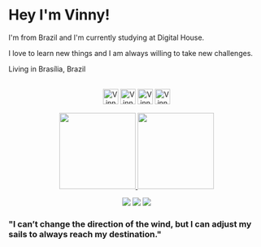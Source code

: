 # Hey I'm Vinny!

I'm from Brazil and I'm currently studying at Digital House.

I love to learn new things and I am always willing to take new challenges.

Living in Brasília, Brazil

<div style="display: inline_block" align=center><br>
  <img align="center" alt="Vinny-Js" height="30" src="https://img.shields.io/badge/JavaScript-323330?style=for-the-badge&logo=javascript&logoColor=F7DF1E">
  <img align="center" alt="Vinny-HTML" height="30" src="https://img.shields.io/badge/HTML5-E34F26?style=for-the-badge&logo=html5&logoColor=white">
  <img align="center" alt="Vinny-CSS" height="30" src="https://img.shields.io/badge/CSS3-1572B6?style=for-the-badge&logo=css3&logoColor=white">
  <img align="center" alt="Vinny-CSS" height="30" src="https://img.shields.io/badge/Java-ED8B00?style=for-the-badge&logo=java&logoColor=white">
</div>
<br>
<div align="center">
  <a href="https://github.com/VinnyMendes">
  <img height="150em" src="https://github-readme-stats.vercel.app/api?username=VinnyMendes&show_icons=true&theme=great-gatsby&include_all_commits=true&count_private=true"/>
  <img height="150em" src="https://github-readme-stats.vercel.app/api/top-langs/?username=VinnyMendes&layout=compact&langs_count=7&theme=great-gatsby"/>
    </div>
  
 <div align=center> 
  
  <a href="https://instagram.com/mendesvinny" target="_blank"><img src="https://img.shields.io/badge/-Instagram-%23E4405F?style=for-the-badge&logo=instagram&logoColor=white" target="__blank"></a>
  <a href = "mailto:vinypotter.vm@gmail.com"><img src="https://img.shields.io/badge/-Gmail-%23333?style=for-the-badge&logo=gmail&logoColor=white" target="__blank"></a>
  <a href="https://www.linkedin.com/in/vinicius-mendes-da-silva-626838211/" target="__blank"><img src="https://img.shields.io/badge/-LinkedIn-%230077B5?style=for-the-badge&logo=linkedin&logoColor=white" target="_blank"></a> 
  </div>
  
  ### "I can’t change the direction of the wind, but I can adjust my sails to always reach my destination." 
